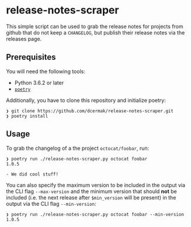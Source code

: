# release-notes-scraper

This simple script can be used to grab the release notes for projects from
github that do not keep a `CHANGELOG`, but publish their release notes via the
releases page.


## Prerequisites

You will need the following tools:

- Python 3.6.2 or later
- [`poetry`](https://python-poetry.org/)

Additionally, you have to clone this repository and initialize poetry:
```ShellSession
❯ git clone https://github.com/dcermak/release-notes-scraper.git
❯ poetry install
```

## Usage

To grab the changelog of a the project `octocat/foobar`, run:

```ShellSession
❯ poetry run ./release-notes-scraper.py octocat foobar
1.0.5

- We did cool stuff!
```

You can also specify the maximum version to be included in the output via the
CLI flag `--max-version` and the minimum version that should **not** be included
(i.e. the next release after `$min_version` will be present) in the output via
the CLI flag `--min-version`:

```ShellSession
❯ poetry run ./release-notes-scraper.py octocat foobar --min-version 1.0.5
```

